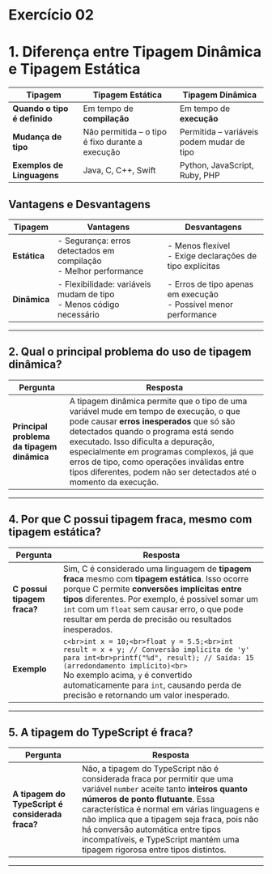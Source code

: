 # Exercício 02 

# 1. Diferença entre Tipagem Dinâmica e Tipagem Estática

| **Tipagem**            | **Tipagem Estática**                                                                 | **Tipagem Dinâmica**                                                             |
|------------------------|--------------------------------------------------------------------------------------|----------------------------------------------------------------------------------|
| **Quando o tipo é definido** | Em tempo de **compilação**                                                        | Em tempo de **execução**                                                         |
| **Mudança de tipo**    | Não permitida – o tipo é fixo durante a execução                                     | Permitida – variáveis podem mudar de tipo                                        |
| **Exemplos de Linguagens** | Java, C, C++, Swift                                                               | Python, JavaScript, Ruby, PHP                                                    |

## Vantagens e Desvantagens

| **Tipagem**            | **Vantagens**                                                                       | **Desvantagens**                                                                |
|------------------------|--------------------------------------------------------------------------------------|----------------------------------------------------------------------------------|
| **Estática**           | - Segurança: erros detectados em compilação <br> - Melhor performance              | - Menos flexível <br> - Exige declarações de tipo explícitas                    |
| **Dinâmica**           | - Flexibilidade: variáveis mudam de tipo <br> - Menos código necessário            | - Erros de tipo apenas em execução <br> - Possível menor performance            |

--- 

## 2. Qual o principal problema do uso de tipagem dinâmica?

| **Pergunta** | **Resposta** |
|--------------|--------------|
| **Principal problema da tipagem dinâmica** | A tipagem dinâmica permite que o tipo de uma variável mude em tempo de execução, o que pode causar **erros inesperados** que só são detectados quando o programa está sendo executado. Isso dificulta a depuração, especialmente em programas complexos, já que erros de tipo, como operações inválidas entre tipos diferentes, podem não ser detectados até o momento da execução. |

---

## 4. Por que C possui tipagem fraca, mesmo com tipagem estática?

| **Pergunta** | **Resposta** |
|--------------|--------------|
| **C possui tipagem fraca?** | Sim, C é considerado uma linguagem de **tipagem fraca** mesmo com **tipagem estática**. Isso ocorre porque C permite **conversões implícitas entre tipos** diferentes. Por exemplo, é possível somar um `int` com um `float` sem causar erro, o que pode resultar em perda de precisão ou resultados inesperados. |
| **Exemplo** | ```c<br>int x = 10;<br>float y = 5.5;<br>int result = x + y; // Conversão implícita de 'y' para int<br>printf("%d", result); // Saída: 15 (arredondamento implícito)<br>```<br> No exemplo acima, `y` é convertido automaticamente para `int`, causando perda de precisão e retornando um valor inesperado.|

---

## 5. A tipagem do TypeScript é fraca?

| **Pergunta** | **Resposta** |
|--------------|--------------|
| **A tipagem do TypeScript é considerada fraca?** | Não, a tipagem do TypeScript não é considerada fraca por permitir que uma variável `number` aceite tanto **inteiros quanto números de ponto flutuante**. Essa característica é normal em várias linguagens e não implica que a tipagem seja fraca, pois não há conversão automática entre tipos incompatíveis, e TypeScript mantém uma tipagem rigorosa entre tipos distintos. |

---
